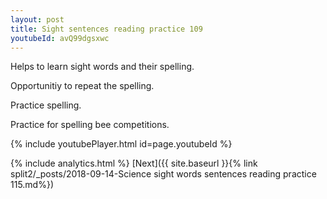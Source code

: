 ```yaml
---
layout: post
title: Sight sentences reading practice 109
youtubeId: avQ99dgsxwc
---
```

 
 
Helps to learn sight words and their spelling.

Opportunitiy to repeat the spelling. 

Practice spelling. 
 
Practice for spelling bee competitions. 
 
{% include youtubePlayer.html id=page.youtubeId %}
 
 
{% include analytics.html %} 
[Next]({{ site.baseurl }}{% link  split2/_posts/2018-09-14-Science sight words sentences reading practice 115.md%})
 
